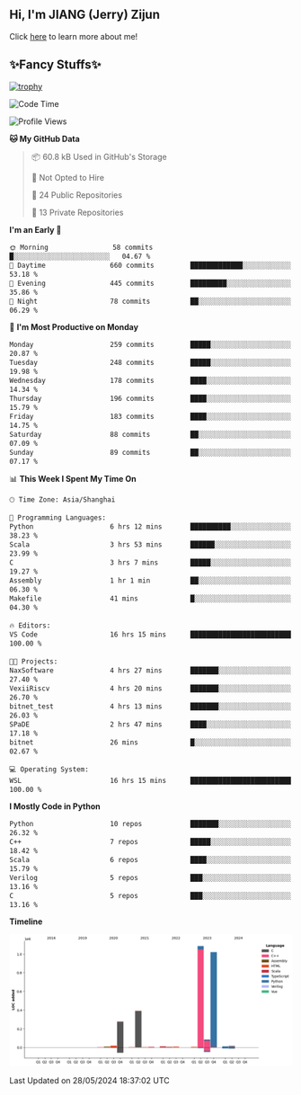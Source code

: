 ## Hi, I'm JIANG (Jerry) Zijun

Click [here](https://jzjerry.github.io/about/) to learn more about me!

## ✨Fancy Stuffs✨
[![trophy](https://github-profile-trophy.vercel.app/?username=jzjerry&theme=onedark)](https://github.com/ryo-ma/github-profile-trophy)
<!--START_SECTION:waka-->
![Code Time](http://img.shields.io/badge/Code%20Time-489%20hrs%2045%20mins-blue)

![Profile Views](http://img.shields.io/badge/Profile%20Views-0-blue)

**🐱 My GitHub Data** 

> 📦 60.8 kB Used in GitHub's Storage 
 > 
> 🚫 Not Opted to Hire
 > 
> 📜 24 Public Repositories 
 > 
> 🔑 13 Private Repositories 
 > 
**I'm an Early 🐤** 

```text
🌞 Morning                58 commits          █░░░░░░░░░░░░░░░░░░░░░░░░   04.67 % 
🌆 Daytime                660 commits         █████████████░░░░░░░░░░░░   53.18 % 
🌃 Evening                445 commits         █████████░░░░░░░░░░░░░░░░   35.86 % 
🌙 Night                  78 commits          ██░░░░░░░░░░░░░░░░░░░░░░░   06.29 % 
```
📅 **I'm Most Productive on Monday** 

```text
Monday                   259 commits         █████░░░░░░░░░░░░░░░░░░░░   20.87 % 
Tuesday                  248 commits         █████░░░░░░░░░░░░░░░░░░░░   19.98 % 
Wednesday                178 commits         ████░░░░░░░░░░░░░░░░░░░░░   14.34 % 
Thursday                 196 commits         ████░░░░░░░░░░░░░░░░░░░░░   15.79 % 
Friday                   183 commits         ████░░░░░░░░░░░░░░░░░░░░░   14.75 % 
Saturday                 88 commits          ██░░░░░░░░░░░░░░░░░░░░░░░   07.09 % 
Sunday                   89 commits          ██░░░░░░░░░░░░░░░░░░░░░░░   07.17 % 
```


📊 **This Week I Spent My Time On** 

```text
🕑︎ Time Zone: Asia/Shanghai

💬 Programming Languages: 
Python                   6 hrs 12 mins       ██████████░░░░░░░░░░░░░░░   38.23 % 
Scala                    3 hrs 53 mins       ██████░░░░░░░░░░░░░░░░░░░   23.99 % 
C                        3 hrs 7 mins        █████░░░░░░░░░░░░░░░░░░░░   19.27 % 
Assembly                 1 hr 1 min          ██░░░░░░░░░░░░░░░░░░░░░░░   06.30 % 
Makefile                 41 mins             █░░░░░░░░░░░░░░░░░░░░░░░░   04.30 % 

🔥 Editors: 
VS Code                  16 hrs 15 mins      █████████████████████████   100.00 % 

🐱‍💻 Projects: 
NaxSoftware              4 hrs 27 mins       ███████░░░░░░░░░░░░░░░░░░   27.40 % 
VexiiRiscv               4 hrs 20 mins       ███████░░░░░░░░░░░░░░░░░░   26.70 % 
bitnet_test              4 hrs 13 mins       ███████░░░░░░░░░░░░░░░░░░   26.03 % 
SPaDE                    2 hrs 47 mins       ████░░░░░░░░░░░░░░░░░░░░░   17.18 % 
bitnet                   26 mins             █░░░░░░░░░░░░░░░░░░░░░░░░   02.67 % 

💻 Operating System: 
WSL                      16 hrs 15 mins      █████████████████████████   100.00 % 
```

**I Mostly Code in Python** 

```text
Python                   10 repos            ███████░░░░░░░░░░░░░░░░░░   26.32 % 
C++                      7 repos             █████░░░░░░░░░░░░░░░░░░░░   18.42 % 
Scala                    6 repos             ████░░░░░░░░░░░░░░░░░░░░░   15.79 % 
Verilog                  5 repos             ███░░░░░░░░░░░░░░░░░░░░░░   13.16 % 
C                        5 repos             ███░░░░░░░░░░░░░░░░░░░░░░   13.16 % 
```



**Timeline**

![Lines of Code chart](https://raw.githubusercontent.com/Jzjerry/Jzjerry/main/assets/bar_graph.png)


 Last Updated on 28/05/2024 18:37:02 UTC
<!--END_SECTION:waka-->
